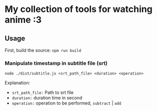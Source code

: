 # My collection of tools for watching anime :3

## Usage

First, build the source: `npm run build`

### Manipulate timestamp in subtitle file (srt)

`node ./dist/subtitle.js <srt_path_file> <duration> <operation>`

Explanation:

- `srt_path_file:` Path to srt file
- `duration:` duration time in second
- `operation:` operation to be performed, `subtract` | `add`
